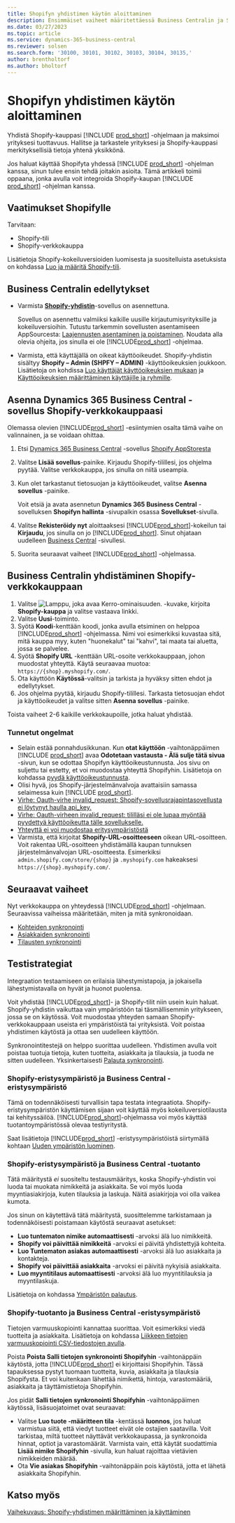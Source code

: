 ```yaml
---
title: Shopifyn yhdistimen käytön aloittaminen
description: Ensimmäiset vaiheet määritettäessä Business Centralin ja Shopifyn välistä yhteyttä
ms.date: 03/27/2023
ms.topic: article
ms.service: dynamics-365-business-central
ms.reviewer: solsen
ms.search.form: '30100, 30101, 30102, 30103, 30104, 30135,'
author: brentholtorf
ms.author: bholtorf
---
```


# Shopifyn yhdistimen käytön aloittaminen

Yhdistä Shopify-kauppasi [!INCLUDE [prod_short](../includes/prod_short.md)] -ohjelmaan ja maksimoi yrityksesi tuottavuus. Hallitse ja tarkastele yrityksesi ja Shopify-kauppasi merkityksellisiä tietoja yhtenä yksikkönä.

Jos haluat käyttää Shopifyta yhdessä [!INCLUDE [prod_short](../includes/prod_short.md)] -ohjelman kanssa, sinun tulee ensin tehdä joitakin asioita. Tämä artikkeli toimii oppaana, jonka avulla voit integroida Shopify-kaupan [!INCLUDE [prod_short](../includes/prod_short.md)] -ohjelman kanssa.

## Vaatimukset Shopifylle

Tarvitaan:

- Shopify-tili
- Shopify-verkkokauppa

Lisätietoja Shopify-kokeiluversioiden luomisesta ja suositelluista asetuksista on kohdassa [Luo ja määritä Shopify-tili](shopify-account.md).

## Business Centralin edellytykset

- Varmista **[Shopify-yhdistin](https://go.microsoft.com/fwlink/?linkid=2196238)**-sovellus on asennettuna.

  Sovellus on asennettu valmiiksi kaikille uusille kirjautumisyrityksille ja kokeiluversioihin. Tutustu tarkemmin sovellusten asentamiseen AppSourcesta: [Laajennusten asentaminen ja poistaminen](../ui-extensions-install-uninstall.md#install). Noudata alla olevia ohjeita, jos sinulla ei ole [!INCLUDE[prod_short](../includes/prod_short.md)] -ohjelmaa.

- Varmista, että käyttäjällä on oikeat käyttöoikeudet. Shopify-yhdistin sisältyy **Shopify – Admin (SHPFY – ADMIN)** -käyttöoikeuksien joukkoon. Lisätietoja on kohdissa [Luo käyttäjät käyttöoikeuksien mukaan](../ui-how-users-permissions.md) ja [Käyttöoikeuksien määrittäminen käyttäjille ja ryhmille](../ui-define-granular-permissions.md).

## Asenna Dynamics 365 Business Central -sovellus Shopify-verkkokauppaasi

Olemassa olevien [!INCLUDE[prod_short](../includes/prod_short.md)] -esiintymien osalta tämä vaihe on valinnainen, ja se voidaan ohittaa.

1. Etsi [Dynamics 365 Business Central](https://apps.shopify.com/dynamics-365-business-central) -sovellus [Shopify AppStoresta](https://apps.shopify.com/)
2. Valitse **Lisää sovellus**-painike. Kirjaudu Shopify-tilillesi, jos ohjelma pyytää. Valitse verkkokauppa, jos sinulla on niitä useampia.
3. Kun olet tarkastanut tietosuojan ja käyttöoikeudet, valitse **Asenna sovellus** -painike.

   Voit etsiä ja avata asennetun **Dynamics 365 Business Central** -sovelluksen **Shopifyn hallinta** -sivupalkin osassa **Sovellukset**-sivulla.
4. Valitse **Rekisteröidy nyt** aloittaaksesi [!INCLUDE[prod_short](../includes/prod_short.md)]-kokeilun tai **Kirjaudu**, jos sinulla on jo [!INCLUDE[prod_short](../includes/prod_short.md)]. Sinut ohjataan uudelleen [Business Central](https://businesscentral.dynamics.com) -sivullesi.
5. Suorita seuraavat vaiheet [!INCLUDE[prod_short](../includes/prod_short.md)] -ohjelmassa.

## Business Centralin yhdistäminen Shopify-verkkokauppaan

1. Valitse ![Lamppu, joka avaa Kerro-ominaisuuden.](../media/ui-search/search_small.png "Kerro, mitä haluat tehdä") -kuvake, kirjoita **Shopify-kauppa** ja valitse vastaava linkki.
2. Valitse **Uusi**-toiminto.  
3. Syötä **Koodi**-kenttään koodi, jonka avulla etsiminen on helppoa [!INCLUDE[prod_short](../includes/prod_short.md)] -ohjelmassa. Nimi voi esimerkiksi kuvastaa sitä, mitä kauppa myy, kuten "huonekalut" tai "kahvi", tai maata tai aluetta, jossa se palvelee.
4. Syötä **Shopify URL** -kenttään URL-osoite verkkokauppaan, johon muodostat yhteyttä. Käytä seuraavaa muotoa: `https://{shop}.myshopify.com/`.
5. Ota käyttöön **Käytössä**-valitsin ja tarkista ja hyväksy sitten ehdot ja edellytykset.
6. Jos ohjelma pyytää, kirjaudu Shopify-tilillesi. Tarkasta tietosuojan ehdot ja käyttöoikeudet ja valitse sitten **Asenna sovellus** -painike.

Toista vaiheet 2-6 kaikille verkkokaupoille, jotka haluat yhdistää.

### Tunnetut ongelmat

- Selain estää ponnahdusikkunan. Kun **otat käyttöön** -vaihtonäppäimen [!INCLUDE [prod_short](../includes/prod_short.md)] avaa **Odotetaan vastausta - Älä sulje tätä sivua** -sivun, kun se odottaa Shopifyn käyttöoikeustunnusta. Jos sivu on suljettu tai estetty, et voi muodostaa yhteyttä Shopifyhin. Lisätietoja on kohdassa [pyydä käyttöoikeustunnusta](troubleshoot.md#request-the-access-token).
- Olisi hyvä, jos Shopify-järjestelmänvalvoja avattaisiin samassa selaimessa kuin [!INCLUDE [prod_short](../includes/prod_short.md)].
- [Virhe: Oauth-virhe invalid_request: Shopify-sovellusrajapintasovellusta ei löytynyt haulla api_key.](troubleshoot.md#error-oauth-error-invalid_request-could-not-find-shopify-api-application-with-api_key)
- [Virhe: Oauth-virheen invalid_request: tililläsi ei ole lupaa myöntää pyydettyä käyttöoikeutta tälle sovellukselle.](troubleshoot.md#error-oauth-error-invalid_request-your-account-does-not-have-permission-to-grant-the-requested-access-for-this-app)
- [Yhteyttä ei voi muodostaa eritysympäristöstä](troubleshoot.md#verify-and-enable-permissions-to-make-http-requests-in-a-non-production-environment)
- Varmista, että kirjoitat **Shopify-URL-osoitteeseen** oikean URL-osoitteen. Voit rakentaa URL-osoitteen yhdistämällä kaupan tunnuksen järjestelmänvalvojan URL-osoitteesta. Esimerkiksi `admin.shopify.com/store/{shop}` ja `.myshopify.com` hakeaksesi `https://{shop}.myshopify.com/`.

## Seuraavat vaiheet

Nyt verkkokauppa on yhteydessä [!INCLUDE[prod_short](../includes/prod_short.md)] -ohjelmaan. Seuraavissa vaiheissa määritetään, miten ja mitä synkronoidaan.

- [Kohteiden synkronointi](synchronize-items.md)
- [Asiakkaiden synkronointi](synchronize-customers.md)
- [Tilausten synkronointi](synchronize-orders.md)

## Testistrategiat

Integraation testaamiseen on erilaisia lähestymistapoja, ja jokaisella lähestymistavalla on hyvät ja huonot puolensa.

Voit yhdistää [!INCLUDE[prod_short](../includes/prod_short.md)]- ja Shopify-tilit niin usein kuin haluat. Shopify-yhdistin vaikuttaa vain ympäristöön tai täsmällisemmin yritykseen, jossa se on käytössä. Voit muodostaa yhteyden samaan Shopify-verkkokauppaan useista eri ympäristöistä tai yrityksistä. Voit poistaa yhdistimen käytöstä ja ottaa sen uudelleen käyttöön.

Synkronointitestejä on helppo suorittaa uudelleen. Yhdistimen avulla voit poistaa tuotuja tietoja, kuten tuotteita, asiakkaita ja tilauksia, ja tuoda ne sitten uudelleen. Yksinkertaisesti [Palauta synkronointi](troubleshoot.md#reset-sync).

### Shopify-eristysympäristö ja Business Central -eristysympäristö

Tämä on todennäköisesti turvallisin tapa testata integraatiota. Shopify-eristysympäristön käyttämisen sijaan voit käyttää myös kokeiluversiotilausta tai kehityssäilöä. [!INCLUDE[prod_short](../includes/prod_short.md)]-ohjelmassa voi myös käyttää tuotantoympäristössä olevaa testiyritystä.

Saat lisätietoja [!INCLUDE[prod_short](../includes/prod_short.md)] -eristysympäristöistä siirtymällä kohtaan [Uuden ympäristön luominen](/dynamics365/business-central/dev-itpro/administration/tenant-admin-center-environments#create-a-new-environment).

### Shopify-eristysympäristö ja Business Central -tuotanto

Tätä määritystä *ei* suositeltu testausmääritys, koska Shopify-yhdistin voi luoda tai muokata nimikkeitä ja asiakkaita. Se voi myös luoda myyntiasiakirjoja, kuten tilauksia ja laskuja. Näitä asiakirjoja voi olla vaikea kumota.
 
Jos sinun on käytettävä tätä määritystä, suosittelemme tarkistamaan ja todennäköisesti poistamaan käytöstä seuraavat asetukset:

* **Luo tuntematon nimike automaattisesti** -arvoksi älä luo nimikkeitä.
* **Shopify voi päivittää nimikkeitä** -arvoksi ei päivitä yhdistettyjä kohteita.
* **Luo Tuntematon asiakas automaattisesti** -arvoksi älä luo asiakkaita ja kontakteja.
* **Shopify voi päivittää asiakkaita** -arvoksi ei päivitä nykyisiä asiakkaita.
* **Luo myyntitilaus automaattisesti** -arvoksi älä luo myyntitilauksia ja myyntilaskuja.

Lisätietoja on kohdassa [Ympäristön palautus](/dynamics365/business-central/dev-itpro/administration/tenant-admin-center-backup-restore).

### Shopify-tuotanto ja Business Central -eristysympäristö

Tietojen varmuuskopiointi kannattaa suorittaa. Voit esimerkiksi viedä tuotteita ja asiakkaita. Lisätietoja on kohdassa [Liikkeen tietojen varmuuskopiointi CSV-tiedostojen avulla](https://help.shopify.com/en/manual/shopify-admin/duplicate-store#using-csv-files-to-back-up-store-information).

Poista **Poista Salli tietojen synkronointi Shopifyhin** -vaihtonäppäin käytöstä, jotta [!INCLUDE[prod_short](../includes/prod_short.md)] ei kirjoittaisi Shopifyhin. Tässä tapauksessa pystyt tuomaan tuotteita, kuvia, asiakkaita ja tilauksia Shopifysta. Et voi kuitenkaan lähettää nimikettä, hintoja, varastomääriä, asiakkaita ja täyttämistietoja Shopifyhin.

Jos pidät **Salli tietojen synkronointi Shopifyhin** -vaihtonäppäimen käytössä, lisäsuojatoimet ovat seuraavat:

*   Valitse **Luo tuote -määritteen tila** -kentässä **luonnos**, jos haluat varmistua siitä, että viedyt tuotteet eivät ole ostajien saatavilla. Voit tarkistaa, miltä tuotteet näyttävät verkkokaupassa, ja synkronoida hinnat, optiot ja varastomäärät. Varmista vain, että käytät suodattimia **Lisää nimike Shopifyhin** -sivulla, kun haluat rajoittaa vietävien nimikkeiden määrää.
* Ota **Vie asiakas Shopifyhin** -vaihtonäppäin pois käytöstä, jotta et lähetä asiakkaita Shopifyhin.

## Katso myös

[Vaihekuvaus: Shopify-yhdistimen määrittäminen ja käyttäminen](walkthrough-setting-up-and-using-shopify.md)  


